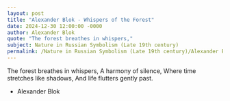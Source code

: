 ```yaml
---
layout: post
title: "Alexander Blok - Whispers of the Forest"
date: 2024-12-30 12:00:00 -0000
author: Alexander Blok
quote: "The forest breathes in whispers,"
subject: Nature in Russian Symbolism (Late 19th century)
permalink: /Nature in Russian Symbolism (Late 19th century)/Alexander Blok/Alexander Blok - Whispers of the Forest
---
```


The forest breathes in whispers,
A harmony of silence,
Where time stretches like shadows,
And life flutters gently past.

- Alexander Blok
